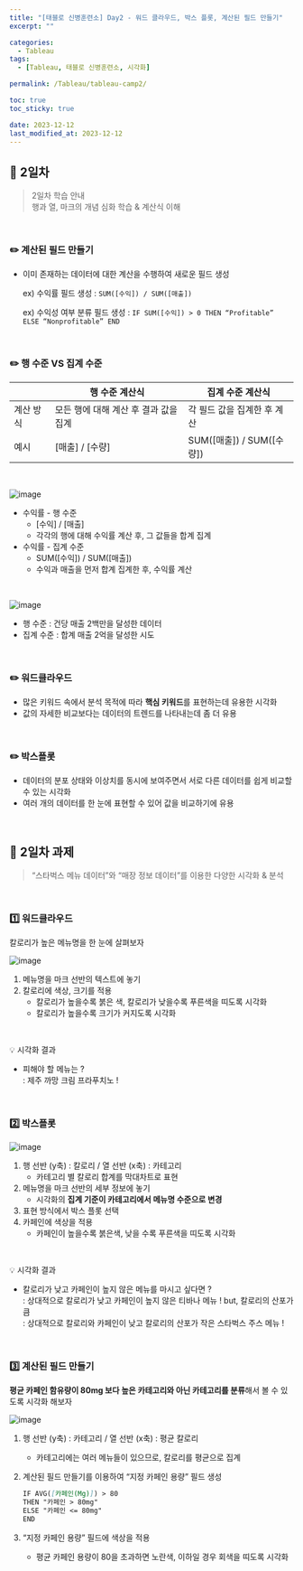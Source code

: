 ```yaml
---
title: "[태블로 신병훈련소] Day2 - 워드 클라우드, 박스 플롯, 계산된 필드 만들기"
excerpt: ""

categories:
  - Tableau
tags:
  - [Tableau, 태블로 신병훈련소, 시각화]

permalink: /Tableau/tableau-camp2/

toc: true
toc_sticky: true

date: 2023-12-12
last_modified_at: 2023-12-12
---
```


## 🏁 2일차

> 2일차 학습 안내\
> 행과 열, 마크의 개념 심화 학습 & 계산식 이해

<br>

### ✏️ 계산된 필드 만들기

- 이미 존재하는 데이터에 대한 계산을 수행하여 새로운 필드 생성
    
    ex) 수익률 필드 생성 : `SUM([수익]) / SUM([매출])`
    
    ex) 수익성 여부 분류 필드 생성 : `IF SUM([수익]) > 0 THEN “Profitable” ELSE “Nonprofitable” END`

<br>

### ✏️ 행 수준 VS 집계 수준

|  | 행 수준 계산식 | 집계 수준 계산식 |
| --- | --- | --- |
| 계산 방식 | 모든 행에 대해 계산 후 결과 값을 집계 | 각 필드 값을 집계한 후 계산 |
| 예시 | [매출] / [수량] | SUM([매출]) / SUM([수량]) |

<br>

![image](https://github.com/wonness/wonness.github.io/assets/141399098/3e4a4d40-7b05-4fa8-a06d-f1345bad0811)

- 수익률 - 행 수준
    - [수익] / [매출]
    - 각각의 행에 대해 수익률 계산 후, 그 값들을 합계 집계
- 수익률 - 집계 수준
    - SUM([수익]) / SUM([매출])
    - 수익과 매출을 먼저 합계 집계한 후, 수익률 계산

<br>

![image](https://github.com/wonness/wonness.github.io/assets/141399098/9918d82a-397e-43e9-a554-bb086599c482)

- 행 수준 : 건당 매출 2백만을 달성한 데이터
- 집계 수준 : 합계 매출 2억을 달성한 시도

<br>

### ✏️ 워드클라우드

- 많은 키워드 속에서 분석 목적에 따라 **핵심 키워드**를 표현하는데 유용한 시각화
- 값의 자세한 비교보다는 데이터의 트렌드를 나타내는데 좀 더 유용

<br>

### ✏️ 박스플롯

- 데이터의 분포 상태와 이상치를 동시에 보여주면서 서로 다른 데이터를 쉽게 비교할 수 있는 시각화
- 여러 개의 데이터를 한 눈에 표현할 수 있어 값을 비교하기에 유용

<br>

## 🏁 2일차 과제

> “스타벅스 메뉴 데이터”와 “매장 정보 데이터”를 이용한 다양한 시각화 & 분석

<br>

### 1️⃣ 워드클라우드

칼로리가 높은 메뉴명을 한 눈에 살펴보자

![image](https://github.com/wonness/wonness.github.io/assets/141399098/5acf2d26-4022-4496-8ad8-5c3a8c6893c0)

1. 메뉴명을 마크 선반의 텍스트에 놓기
2. 칼로리에 색상, 크기를 적용
    - 칼로리가 높을수록 붉은 색, 칼로리가 낮을수록 푸른색을 띠도록 시각화
    - 칼로리가 높을수록 크기가 커지도록 시각화

<br>

💡 시각화 결과
- 피해야 할 메뉴는 ?\
  : 제주 까망 크림 프라푸치노 !
    
<br>

### 2️⃣ 박스플롯

![image](https://github.com/wonness/wonness.github.io/assets/141399098/df87c1c1-8a2d-4dd0-9df9-4cd87590b89d)

1. 행 선반 (y축) : 칼로리 / 열 선반 (x축) : 카테고리
    - 카테고리 별 칼로리 합계를 막대차트로 표현
2. 메뉴명을 마크 선반의 세부 정보에 놓기
    - 시각화의 **집계 기준이 카테고리에서 메뉴명 수준으로 변경**
3. 표현 방식에서 박스 플롯 선택
4. 카페인에 색상을 적용
    - 카페인이 높을수록 붉은색, 낮을 수록 푸른색을 띠도록 시각화

<br>

💡 시각화 결과

- 칼로리가 낮고 카페인이 높지 않은 메뉴를 마시고 싶다면 ?\
  : 상대적으로 칼로리가 낮고 카페인이 높지 않은 티바나 메뉴 ! but, 칼로리의 산포가 큼\
  : 상대적으로 칼로리와 카페인이 낮고 칼로리의 산포가 작은 스타벅스 주스 메뉴 !

<br>

### 3️⃣ 계산된 필드 만들기

**평균 카페인 함유량이 80mg 보다 높은 카테고리와 아닌 카테고리를 분류**해서 볼 수 있도록 시각화 해보자

![image](https://github.com/wonness/wonness.github.io/assets/141399098/49d29b82-c008-445e-9ac0-26ba7143f3e5)

1. 행 선반 (y축) : 카테고리 / 열 선반 (x축) : 평균 칼로리
    - 카테고리에는 여러 메뉴들이 있으므로, 칼로리를 평균으로 집계
2. 계산된 필드 만들기를 이용하여 “지정 카페인 용량” 필드 생성
    
    ```markdown
    IF AVG([카페인(Mg)]) > 80
    THEN "카페인 > 80mg"
    ELSE "카페인 <= 80mg"
    END
    ```

3. “지정 카페인 용량” 필드에 색상을 적용
    - 평균 카페인 용량이 80을 초과하면 노란색, 이하일 경우 회색을 띠도록 시각화

<br>
